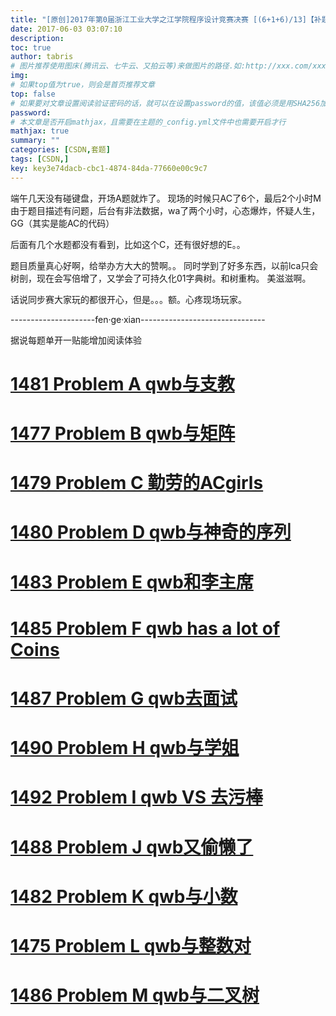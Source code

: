 ```yaml
---
title: "[原创]2017年第0届浙江工业大学之江学院程序设计竞赛决赛 [(6+1+6)/13]【补题报告】"
date: 2017-06-03 03:07:10
description:
toc: true
author: tabris
# 图片推荐使用图床(腾讯云、七牛云、又拍云等)来做图片的路径.如:http://xxx.com/xxx.jpg
img:
# 如果top值为true，则会是首页推荐文章
top: false
# 如果要对文章设置阅读验证密码的话，就可以在设置password的值，该值必须是用SHA256加密后的密码，防止被他人识破
password:
# 本文章是否开启mathjax，且需要在主题的_config.yml文件中也需要开启才行
mathjax: true
summary: ""
categories: [CSDN,套题]
tags: [CSDN,]
key: key3e74dacb-cbc1-4874-84da-77660e00c9c7
---
```


端午几天没有碰键盘，开场A题就炸了。
现场的时候只AC了6个，最后2个小时M由于题目描述有问题，后台有非法数据，wa了两个小时，心态爆炸，怀疑人生，GG（其实是能AC的代码）

后面有几个水题都没有看到，比如这个C，还有很好想的E。。

题目质量真心好啊，给举办方大大的赞啊。。
同时学到了好多东西，以前lca只会树剖，现在会写倍增了，又学会了可持久化01字典树。和树重构。 美滋滋啊。

话说同步赛大家玩的都很开心，但是。。。额。心疼现场玩家。

---------------------fen·ge·xian-------------------------------

据说每题单开一贴能增加阅读体验

# [1481 Problem  A qwb与支教](http://blog.csdn.net/qq_33184171/article/details/72849484)
# [1477 Problem  B qwb与矩阵](http://blog.csdn.net/qq_33184171/article/details/72849513)
# [1479 Problem  C 勤劳的ACgirls](http://blog.csdn.net/qq_33184171/article/details/72849551)
# [1480 Problem  D qwb与神奇的序列](http://blog.csdn.net/qq_33184171/article/details/72849656)
# [1483 Problem  E qwb和李主席](http://blog.csdn.net/qq_33184171/article/details/72849660)
# [1485 Problem  F qwb has a lot of Coins](http://blog.csdn.net/qq_33184171/article/details/72849663)
# [1487 Problem  G qwb去面试](http://blog.csdn.net/qq_33184171/article/details/72849668)
# [1490 Problem  H qwb与学姐](http://blog.csdn.net/qq_33184171/article/details/72849743)
# [1492 Problem  I qwb VS 去污棒](http://blog.csdn.net/qq_33184171/article/details/72849787)
# [1488 Problem  J qwb又偷懒了](http://blog.csdn.net/qq_33184171/article/details/72849792)
# [1482 Problem  K qwb与小数](http://blog.csdn.net/qq_33184171/article/details/72849793)
# [1475 Problem  L qwb与整数对](http://blog.csdn.net/qq_33184171/article/details/72849794)
# [1486 Problem  M qwb与二叉树](http://blog.csdn.net/qq_33184171/article/details/72849797)
